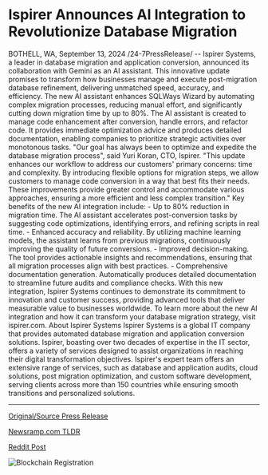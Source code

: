 # Ispirer Announces AI Integration to Revolutionize Database Migration

BOTHELL, WA, September 13, 2024 /24-7PressRelease/ -- Ispirer Systems, a leader in database migration and application conversion, announced its collaboration with Gemini as an AI assistant. This innovative update promises to transform how businesses manage and execute post-migration database refinement, delivering unmatched speed, accuracy, and efficiency.  The new AI assistant enhances SQLWays Wizard by automating complex migration processes, reducing manual effort, and significantly cutting down migration time by up to 80%. The AI assistant is created to manage code enhancement after conversion, handle errors, and refactor code. It provides immediate optimization advice and produces detailed documentation, enabling companies to prioritize strategic activities over monotonous tasks.  "Our goal has always been to optimize and expedite the database migration process", said Yuri Koran, CTO, Ispirer. "This update enhances our workflow to address our customers' primary concerns: time and complexity. By introducing flexible options for migration steps, we allow customers to manage code conversion in a way that best fits their needs. These improvements provide greater control and accommodate various approaches, ensuring a more efficient and less complex transition."  Key benefits of the new AI integration include:  - Up to 80% reduction in migration time. The AI assistant accelerates post-conversion tasks by suggesting code optimizations, identifying errors, and refining scripts in real time. - Enhanced accuracy and reliability. By utilizing machine learning models, the assistant learns from previous migrations, continuously improving the quality of future conversions. - Improved decision-making. The tool provides actionable insights and recommendations, ensuring that all migration processes align with best practices. - Comprehensive documentation generation. Automatically produces detailed documentation to streamline future audits and compliance checks.  With this new integration, Ispirer Systems continues to demonstrate its commitment to innovation and customer success, providing advanced tools that deliver measurable value to businesses worldwide.  To learn more about the new AI integration and how it can transform your database migration strategy, visit ispirer.com.  About Ispirer Systems  Ispirer Systems is a global IT company that provides automated database migration and application conversion solutions. Ispirer, boasting over two decades of expertise in the IT sector, offers a variety of services designed to assist organizations in reaching their digital transformation objectives. Ispirer's expert team offers an extensive range of services, such as database and application audits, cloud solutions, post migration optimization, and custom software development, serving clients across more than 150 countries while ensuring smooth transitions and personalized solutions. 

---

[Original/Source Press Release](https://www.24-7pressrelease.com/press-release/514259/ispirer-announces-ai-integration-to-revolutionize-database-migration)
                    

[Newsramp.com TLDR](None) 



[Reddit Post](https://www.reddit.com/r/technology_press/comments/1ffowmp/ispirer_systems_collaborates_with_gemini_to/) 



![Blockchain Registration](https://cdn.newsramp.app/24-7PressRelease/qrcode/249/13/hintJK1b.webp)
